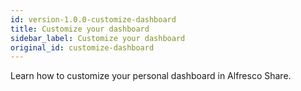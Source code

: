 ```yaml
---
id: version-1.0.0-customize-dashboard
title: Customize your dashboard
sidebar_label: Customize your dashboard
original_id: customize-dashboard
---
```


Learn how to customize your personal dashboard in Alfresco Share.


